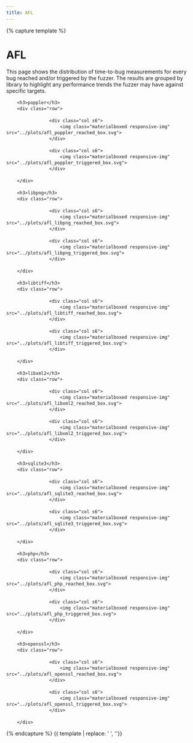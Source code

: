 ```yaml
---
title: AFL
---
```


{% capture template %}

<div class="section">
    <h1>AFL</h1>
    <p>
        This page shows the distribution of time-to-bug measurements for every bug reached and/or triggered by the
        fuzzer. The results are grouped by library to highlight any performance trends the fuzzer may have against
        specific targets.
    </p>
    
        <h3>poppler</h3>
        <div class="row">
                
                    <div class="col s6">
                        <img class="materialboxed responsive-img" src="../plots/afl_poppler_reached_box.svg">
                    </div>
                
                    <div class="col s6">
                        <img class="materialboxed responsive-img" src="../plots/afl_poppler_triggered_box.svg">
                    </div>
                
        </div>
    
        <h3>libpng</h3>
        <div class="row">
                
                    <div class="col s6">
                        <img class="materialboxed responsive-img" src="../plots/afl_libpng_reached_box.svg">
                    </div>
                
                    <div class="col s6">
                        <img class="materialboxed responsive-img" src="../plots/afl_libpng_triggered_box.svg">
                    </div>
                
        </div>
    
        <h3>libtiff</h3>
        <div class="row">
                
                    <div class="col s6">
                        <img class="materialboxed responsive-img" src="../plots/afl_libtiff_reached_box.svg">
                    </div>
                
                    <div class="col s6">
                        <img class="materialboxed responsive-img" src="../plots/afl_libtiff_triggered_box.svg">
                    </div>
                
        </div>
    
        <h3>libxml2</h3>
        <div class="row">
                
                    <div class="col s6">
                        <img class="materialboxed responsive-img" src="../plots/afl_libxml2_reached_box.svg">
                    </div>
                
                    <div class="col s6">
                        <img class="materialboxed responsive-img" src="../plots/afl_libxml2_triggered_box.svg">
                    </div>
                
        </div>
    
        <h3>sqlite3</h3>
        <div class="row">
                
                    <div class="col s6">
                        <img class="materialboxed responsive-img" src="../plots/afl_sqlite3_reached_box.svg">
                    </div>
                
                    <div class="col s6">
                        <img class="materialboxed responsive-img" src="../plots/afl_sqlite3_triggered_box.svg">
                    </div>
                
        </div>
    
        <h3>php</h3>
        <div class="row">
                
                    <div class="col s6">
                        <img class="materialboxed responsive-img" src="../plots/afl_php_reached_box.svg">
                    </div>
                
                    <div class="col s6">
                        <img class="materialboxed responsive-img" src="../plots/afl_php_triggered_box.svg">
                    </div>
                
        </div>
    
        <h3>openssl</h3>
        <div class="row">
                
                    <div class="col s6">
                        <img class="materialboxed responsive-img" src="../plots/afl_openssl_reached_box.svg">
                    </div>
                
                    <div class="col s6">
                        <img class="materialboxed responsive-img" src="../plots/afl_openssl_triggered_box.svg">
                    </div>
                
        </div>
    
</div>

{% endcapture %}
{{ template | replace: '    ', ''}}
